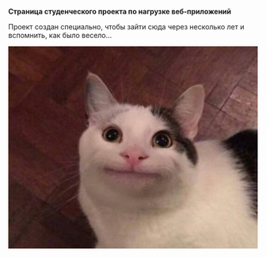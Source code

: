 **Страница студенческого проекта по нагрузке веб-приложений**

Проект создан специально, чтобы зайти сюда через несколько лет и вспомнить, как было весело...

![Image alt](https://github.com/LuxProg/web_app_load_monitoring_system/blob/master/habr_effect/student_work/static/student_work/img/kotek.png)
